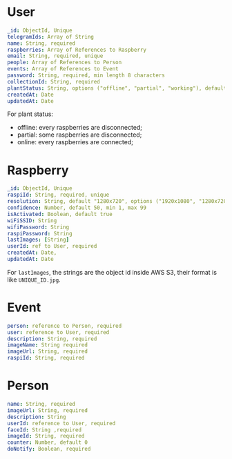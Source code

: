 # User

```yaml
_id: ObjectId, Unique
telegramIds: Array of String
name: String, required
raspberries: Array of References to Raspberry
email: String, required, unique
people: Array of References to Person
events: Array of References to Event
password: String, required, min length 8 characters
collectionId: String, required
plantStatus: String, options ("offline", "partial", "working"), default "offline"
createdAt: Date
updatedAt: Date
```

For plant status:

- offline: every raspberries are disconnected;
- partial: some raspberries are disconnected;
- online: every raspberries are connected;

# Raspberry

```yaml
_id: ObjectId, Unique
raspiId: String, required, unique
resolution: String, default "1280x720", options ("1920x1080", "1280x720", "640x480")
confidence: Number, default 50, min 1, max 99
isActivated: Boolean, default true
wiFiSSID: String
wifiPassword: String
raspiPassword: String
lastImages: [String]
userId: ref to User, required
createdAt: Date,
updatedAt: Date
```

For `lastImages`, the strings are the object id inside AWS S3, their format is like `UNIQUE_ID.jpg`.

# Event

```yaml
person: reference to Person, required
user: reference to User, required
description: String, required
imageName: String required
imageUrl: String, required
raspiId: String, required
```

# Person

```yaml
name: String, required
imageUrl: String, required
description: String
userId: reference to User, required
faceId: String ,required
imageId: String, required
counter: Number, default 0
doNotify: Boolean, required
```